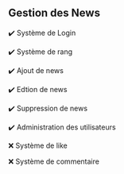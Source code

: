 ## Gestion des News


✔️ Système de Login

✔️ Système de rang

✔️ Ajout de news

✔️ Edtion de news

✔️ Suppression de news

✔️ Administration des utilisateurs


❌ Système de like

❌ Système de commentaire

